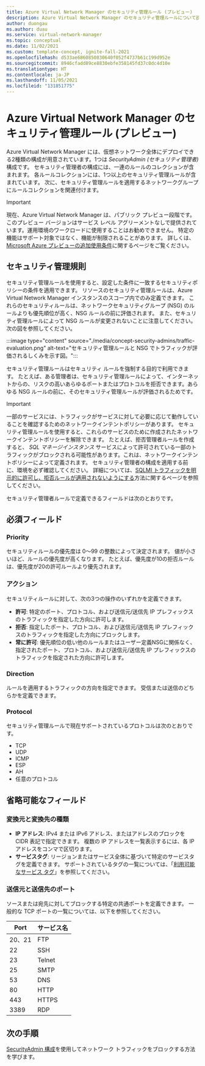 ```yaml
---
title: Azure Virtual Network Manager のセキュリティ管理ルール (プレビュー)
description: Azure Virtual Network Manager のセキュリティ管理ルールについて説明します。
author: duongau
ms.author: duau
ms.service: virtual-network-manager
ms.topic: conceptual
ms.date: 11/02/2021
ms.custom: template-concept, ignite-fall-2021
ms.openlocfilehash: d533ae6860850830640f052f4737b61c199d952e
ms.sourcegitcommit: 8946cfadd89ce8830ebfe358145fd37c0dc4d10e
ms.translationtype: HT
ms.contentlocale: ja-JP
ms.lasthandoff: 11/05/2021
ms.locfileid: "131851775"
---
```

# <a name="security-admin-rules-in-azure-virtual-network-manager-preview"></a>Azure Virtual Network Manager のセキュリティ管理ルール (プレビュー)

Azure Virtual Network Manager には、仮想ネットワーク全体にデプロイできる2種類の構成が用意されています。1つは *SecurityAdmin (セキュリティ管理者)* 構成です。 セキュリティ管理者の構成には、一連のルールのコレクションが含まれます。 各ルールコレクションには、1つ以上のセキュリティ管理ルールが含まれています。 次に、セキュリティ管理ルールを適用するネットワークグループにルールコレクションを関連付けます。

> [!IMPORTANT]
> 現在、Azure Virtual Network Manager は、パブリック プレビュー段階です。
> このプレビュー バージョンはサービス レベル アグリーメントなしで提供されています。運用環境のワークロードに使用することはお勧めできません。 特定の機能はサポート対象ではなく、機能が制限されることがあります。
> 詳しくは、[Microsoft Azure プレビューの追加使用条件](https://azure.microsoft.com/support/legal/preview-supplemental-terms/)に関するページをご覧ください。

## <a name="security-admin-rules"></a>セキュリティ管理規則

セキュリティ管理ルールを使用すると、設定した条件に一致するセキュリティポリシーの条件を適用できます。 リソースのセキュリティ管理ルールは、Azure Virtual Network Manager インスタンスのスコープ内でのみ定義できます。 これらのセキュリティルールは、ネットワークセキュリティグループ (NSG) のルールよりも優先順位が高く、NSG ルールの前に評価されます。 また、セキュリティ管理ルールによって NSG ルールが変更されないことに注意してください。 次の図を参照してください。

:::image type="content" source="./media/concept-security-admins/traffic-evaluation.png" alt-text="セキュリティ管理ルールと NSG でトラフィックが評価されるしくみを示す図。":::

セキュリティ管理ルールはセキュリティ ルールを強制する目的で利用できます。 たとえば、ある管理者は、セキュリティ管理ルールによって、インターネットからの、リスクの高いあらゆるポートまたはプロトコルを拒否できます。あらゆる NSG ルールの前に、そのセキュリティ管理ルールが評価されるためです。

> [!IMPORTANT]
> 一部のサービスには、トラフィックがサービスに対して必要に応じて動作していることを確認するためのネットワークインテントポリシーがあります。 セキュリティ管理ルールを使用すると、これらのサービスのために作成されたネットワークインテントポリシーを解除できます。 たとえば、拒否管理者ルールを作成すると、 *SQL マネージインスタンス* サービスによって許可されている一部のトラフィックがブロックされる可能性があります。これは、ネットワークインテントポリシーによって定義されます。 セキュリティ管理者の構成を適用する前に、環境を必ず確認してください。 詳細については、[SQLMI トラフィックを明示的に許可し、拒否ルールが適用されないようにする](faq.md#how-can-i-explicitly-allow-sqlmi-traffic-before-having-deny-rules)方法に関するページを参照してください。

セキュリティ管理者ルールで定義できるフィールドは次のとおりです。

## <a name="required-fields"></a>必須フィールド

### <a name="priority"></a>Priority

セキュリティルールの優先度は 0～99 の整数によって決定されます。 値が小さいほど、ルールの優先度が高くなります。 たとえば、優先度が10の拒否ルールは、優先度が20の許可ルールより優先されます。 

### <a name="action"></a><a name = "action"></a>アクション

セキュリティルールに対して、次の3つの操作のいずれかを定義できます。

* **許可**: 特定のポート、プロトコル、および送信元/送信先 IP プレフィックスのトラフィックを指定した方向に許可します。
* **拒否**: 指定したポート、プロトコル、および送信元/送信先 IP プレフィックスのトラフィックを指定した方向にブロックします。
* **常に許可**: 優先順位の低い他のルールまたはユーザー定義NSGに関係なく、指定されたポート、プロトコル、および送信元/送信先 IP プレフィックスのトラフィックを指定された方向に許可します。

### <a name="direction"></a>Direction

ルールを適用するトラフィックの方向を指定できます。 受信または送信のどちらかを定義できます。

### <a name="protocol"></a>Protocol

セキュリティ管理ルールで現在サポートされているプロトコルは次のとおりです。

* TCP
* UDP
* ICMP
* ESP
* AH
* 任意のプロトコル

## <a name="optional-fields"></a>省略可能なフィールド

### <a name="source-and-destination-types"></a>変換元と変換先の種類

* **IP アドレス**: IPv4 または IPv6 アドレス、またはアドレスのブロックを CIDR 表記で指定できます。 複数の IP アドレスを一覧表示するには、各 IP アドレスをコンマで区切ります。
* **サービスタグ**: リージョンまたはサービス全体に基づいて特定のサービスタグを定義できます。 サポートされているタグの一覧については、「[利用可能なサービス タグ](../virtual-network/service-tags-overview.md#available-service-tags)」を参照してください。

### <a name="source-and-destination-ports"></a>送信元と送信先のポート

ソースまたは宛先に対してブロックする特定の共通ポートを定義できます。 一般的な TCP ポートの一覧については、以下を参照してください。

| Port | サービス名 |
| ----- | ------------ |
| 20、21 | FTP |
| 22 | SSH |
| 23 | Telnet |
| 25 | SMTP |
| 53 | DNS |
| 80 | HTTP |
| 443 | HTTPS |
| 3389 | RDP |

## <a name="next-steps"></a>次の手順 

[SecurityAdmin 構成](how-to-block-network-traffic-portal.md)を使用してネットワーク トラフィックをブロックする方法を学びます。
